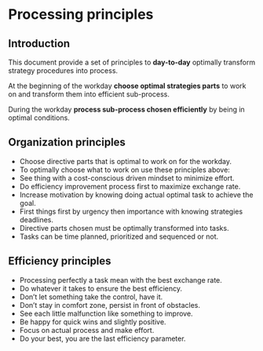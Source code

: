 # Processing principles
## Introduction
This document provide a set of principles to **day-to-day** optimally transform strategy procedures into process.

At the beginning of the workday **choose optimal strategies parts** to work on and transform them into efficient sub-process.

During the workday **process sub-process chosen efficiently** by being in optimal conditions.

## Organization principles
* Choose directive parts that is optimal to work on for the workday.
* To optimally choose what to work on use these principles above:
 * See thing with a cost-conscious driven mindset to minimize effort.
 * Do efficiency improvement process first to maximize exchange rate.
 * Increase motivation by knowing doing actual optimal task to achieve the goal.
 * First things first by urgency then importance with knowing strategies deadlines.
* Directive parts chosen must be optimally transformed into tasks.
* Tasks can be time planned, prioritized and sequenced or not.

## Efficiency principles
* Processing perfectly a task mean with the best exchange rate.
* Do whatever it takes to ensure the best efficiency.
 * Don’t let something take the control, have it.
 * Don’t stay in comfort zone, persist in front of obstacles.
 * See each little malfunction like something to improve.
 * Be happy for quick wins and slightly positive.
* Focus on actual process and make effort.
* Do your best, you are the last efficiency parameter.
